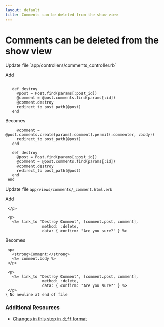 ```yaml
---
layout: default
title: Comments can be deleted from the show view
---
```


<h1 id="main">Comments can be deleted from the show view</h1>
Update file `app/controllers/comments_controller.rb`

Add
<pre><code>&nbsp;
   def destroy
     @post = Post.find(params[:post_id])
     @comment = @post.comments.find(params[:id])
     @comment.destroy
     redirect_to post_path(@post)
   end</code></pre>


Becomes
<pre><code>     @comment = @post.comments.create(params[:comment].permit(:commenter, :body))
     redirect_to post_path(@post)
   end
&nbsp;
   def destroy
     @post = Post.find(params[:post_id])
     @comment = @post.comments.find(params[:id])
     @comment.destroy
     redirect_to post_path(@post)
   end
 end
</code></pre>


Update file `app/views/comments/_comment.html.erb`

Add
<pre><code> &lt;/p&gt;
&nbsp;
 &lt;p&gt;
   &lt;%= link_to &#39;Destroy Comment&#39;, [comment.post, comment],
                method: :delete,
                data: { confirm: &#39;Are you sure?&#39; } %&gt;</code></pre>


Becomes
<pre><code> &lt;p&gt;
   &lt;strong&gt;Comment:&lt;/strong&gt;
   &lt;%= comment.body %&gt;
 &lt;/p&gt;
&nbsp;
 &lt;p&gt;
   &lt;%= link_to &#39;Destroy Comment&#39;, [comment.post, comment],
                method: :delete,
                data: { confirm: &#39;Are you sure?&#39; } %&gt;
 &lt;/p&gt;
\ No newline at end of file
</code></pre>



### Additional Resources

* [Changes in this step in `diff` format](https://github.com/stevenhallen/rails_getting_started_bdd/commit/9e5dc158e719943ad07f3185dcdb5d3efce3a054)

